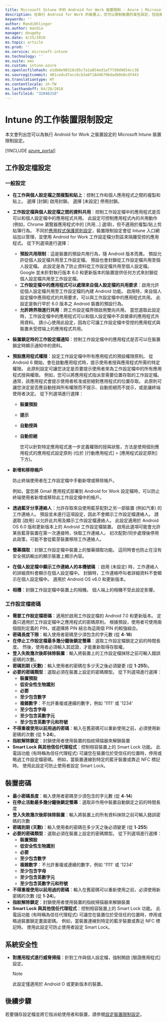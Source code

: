 ```yaml
---
title: Microsoft Intune 中的 Android for Work 裝置限制 - Azure | Microsoft Docs
description: 在執行 Android for Work 的裝置上，您可以限制裝置的某些設定，包括複製和貼上、顯示通知、應用程式權限、資料共用、密碼長度、登入失敗、使用指紋解除鎖定、重複使用密碼，以及啟用藍牙共用工作連絡人。
keywords: ''
author: MandiOhlinger
ms.author: mandia
manager: dougeby
ms.date: 4/25/2018
ms.topic: article
ms.prod: ''
ms.service: microsoft-intune
ms.technology: ''
ms.suite: ems
ms.custom: intune-azure
ms.openlocfilehash: e1db0e98318c05c7a1a854ed1af77d9d9654cc38
ms.sourcegitcommit: 401cedcd7acc6cb3a6f18d4679bdadb0e0cdf443
ms.translationtype: HT
ms.contentlocale: zh-TW
ms.lasthandoff: 04/28/2018
ms.locfileid: "32046310"
---
```

# <a name="work-device-restriction-settings-in-intune"></a>Intune 的工作裝置限制設定

本文會列出您可以為執行 Android for Work 之裝置設定的 Microsoft Intune 裝置限制設定。

[!INCLUDE [azure_portal](./includes/azure_portal.md)]

## <a name="work-profile-settings"></a>工作設定檔設定

### <a name="general-settings"></a>一般設定

- **在工作與個人設定檔之間複製和貼上**：控制工作和個人應用程式之間的複製和貼上。 選擇 [封鎖] 啟用封鎖。 選擇 [未設定] 停用封鎖。
- **工作設定檔與個人設定檔之間的資料共用**：控制工作設定檔中的應用程式是否可以和個人設定檔中的應用程式共用。 此設定可控制應用程式內的共用動作 (例如，Chrome 瀏覽器應用程式中的 [共用...] 選項)，但不適用於複製/貼上剪貼簿行為。 不同於[應用程式保護原則設定](https://docs.microsoft.com/intune-classic/deploy-use/protect-app-data-using-mobile-app-management-policies-with-microsoft-intune)，裝置限制設定會從 Intune 入口網站加以管理，並使用 Android for Work 工作設定檔分割區來隔離受控的應用程式。 從下列選項進行選擇：
  - **預設共用限制**：這是裝置的預設共用行為，隨 Android 版本而異。 預設允許從個人設定檔共用至工作設定檔。 預設也會封鎖從工作設定檔共用至個人設定檔。 此設定是為了防止資料從工作設定檔共用至個人設定檔。 Google 並未針對執行版本 6.0 和更新版本的裝置提供任何方式來封鎖從個人設定檔共用至工作設定檔。
  - **工作設定檔中的應用程式可以處理來自個人設定檔的共用要求**：啟用允許從個人設定檔共用至工作設定檔的內建 Android 功能。 啟用時，來自個人設定檔中應用程式的共用要求，可以與工作設定檔中的應用程式共用。 此設定是執行早於 6.0 版本之 Android 裝置的預設行為。
  - **允許跨界限進行共用**：跨工作設定檔界限啟用雙向共用。 當您選取此設定時，工作設定檔中的應用程式可以和個人設定檔中不具徽章的應用程式共用資料。 請小心使用此設定，因為它可讓工作設定檔中受控的應用程式與裝置未受控端上的應用程式共用。

- **裝置鎖定時的工作設定檔通知**：控制工作設定檔中的應用程式是否可以在裝置鎖定時顯示通知中的資料。
- **預設應用程式權限**：設定工作設定檔中所有應用程式的預設權限原則。 從 Android 6 開始，會在啟動應用程式時，提示使用者授與應用程式所需的特定權限。 此原則設定可讓您決定是否要提示使用者來為工作設定檔中的所有應用程式授與權限。 例如，您可以將應用程式指派至需要位置存取的工作設定檔。 通常，該應用程式會提示使用者核准或拒絕對應用程式的位置存取。 此原則可讓您決定是否應自動授與所有權限而不提示、自動拒絕而不提示，或是讓終端使用者決定。 從下列選項進行選擇：
  - **裝置預設**
  - **提示**
  - **自動授與**
  - **自動拒絕**

    您可以針對特定應用程式進一步定義權限的授與狀態，方法是使用個別應用程式的應用程式設定原則 (位於 [行動應用程式] > [應用程式設定原則] 下方)。

- **新增和移除帳戶**

   防止終端使用者在工作設定檔中手動新增或移除帳戶。

   例如，當您將 Gmail 應用程式部署到 Android for Work 設定檔時，可以防止終端使用者新增或移除此工作設定檔中的帳戶。

- **透過藍牙分享連絡人**：允許存取來自使用藍芽配對之另一部裝置 (例如汽車) 的工作連絡人。 預設並未進行這項設定，因此不會顯示工作設定檔連絡人。 請選取 [啟用] 以允許此共用及顯示工作設定檔連絡人。 此設定適用於 Android OS 6.0 版和更新版本上的 Android 工作設定檔裝置。 啟用此選項可能會允許某些藍芽裝置在第一次連接時，快取工作連絡人。 初次配對/同步處理後停用此政策，可能不會從藍芽裝置移除工作連絡人。

- **螢幕擷取**：封鎖工作設定檔中裝置上的螢幕擷取功能。 這同時會也防止在沒有安全視訊輸出的顯示裝置上顯示內容。

- **在個人設定檔中顯示工作連絡人的本機號碼** ：啟用 (未設定) 時，工作連絡人的詳細資料會顯示在個人設定檔中。 封鎖時，工作連絡呼叫者詳細資料不會顯示在個人設定檔中。 適用於 Android OS v6.0 和更新版本。

- **相機**：封鎖工作設定檔中裝置上的相機。 個人端上的相機不受此設定影響。

### <a name="work-profile-password"></a>工作設定檔密碼

- **需要工作設定檔密碼**：適用於啟用工作設定檔的 Android 7.0 和更新版本。 定義只適用於工作設定檔中之應用程式的密碼原則。 根據預設，使用者可使用兩個個別定義的 PIN，或選擇將 PIN 結合為這兩個 PIN 的較強組合。
- **密碼長度下限**：輸入使用者密碼至少須包含的字元數 (從 **4**-**16**)
- **在停止工作設定檔最多幾分鐘後鎖定螢幕**：選取工作設定檔鎖定之前的時間長度。 然後，使用者必須輸入其認證，才能重新取得存取權。
- **登入失敗幾次後即抹除裝置**：輸入將裝置上的工作設定檔抹除之前可輸入錯誤密碼的次數。
- **密碼到期 (天數)**：輸入使用者的密碼在多少天之後必須變更 (從 **1**-**255**)。
- **必要的密碼類型**：選取必須在裝置上設定的密碼類型。 從下列選項進行選擇：
  - **裝置預設**
  - **低安全性生物識別**
  - **必要**
  - **至少包含數字**
  - **複雜數字**：不允許重複或連續的數字，例如 '1111' 或 '1234'
  - **至少包含字母**
  - **至少包含英數字元**
  - **至少包含英數字元和符號**
- **不得重複使用以前用過的密碼**：輸入在舊密碼可以重新使用之前，必須使用新密碼的次數 (從 **1**-**24**)。
- **指紋解除鎖定**：封鎖使用者使用裝置的指紋掃描器來解鎖裝置
- **Smart Lock 與其他信任代理程式**：控制相容裝置上的 Smart Lock 功能。 此電話功能 (有時稱為信任代理程式) 可讓您在裝置位於受信任的位置時，停用或略過工作設定檔密碼。 例如，當裝置連線到特定的藍牙裝置或靠近 NFC 標記時。 使用此設定可防止使用者設定 Smart Lock。

## <a name="device-password"></a>裝置密碼

- **最小密碼長度**：輸入使用者密碼至少須包含的字元數 (從 **4**-**14**)
- **在停止活動最多幾分鐘後鎖定螢幕**：選取非作用中裝置自動鎖定之前的時間長度
- **登入失敗幾次後即抹除裝置**：輸入將裝置上的所有資料抹除之前可輸入錯誤密碼的次數
- **密碼到期 (天數)**：輸入使用者的密碼在多少天之後必須變更 (從 **1**-**255**)
- **必要的密碼類型**：選取必須在裝置上設定的密碼類型。 從下列選項進行選擇：
  - **裝置預設**
  - **低安全性生物識別**
  - **必要**
  - **至少包含數字**
  - **複雜數字**：不允許重複或連續的數字，例如 '1111' 或 '1234'
  - **至少包含字母**
  - **至少包含英數字元**
  - **至少包含英數字元和符號**
- **不得重複使用以前用過的密碼**：輸入在舊密碼可以重新使用之前，必須使用新密碼的次數 (從 **1**-**24**)。
- **指紋解除鎖定**：封鎖使用者使用裝置的指紋掃描器來解鎖裝置
- **Smart Lock 與其他信任代理程式**：控制相容裝置上的 Smart Lock 功能。 此電話功能 (有時稱為信任代理程式) 可讓您在裝置位於受信任的位置時，停用或略過裝置鎖定畫面密碼。 例如，當裝置連線到特定的藍牙裝置或靠近 NFC 標記時。 使用此設定可防止使用者設定 Smart Lock。

## <a name="system-security"></a>系統安全性

- **對應用程式進行威脅掃描**：針對工作與個人設定檔，強制開啟 [驗證應用程式] 設定。

   > [!Note]
   > 此設定僅適用於 Android O 或更新版本的裝置。

## <a name="next-step"></a>後續步驟

若要儲存設定檔並將它指派給使用者和裝置，請參閱[設定裝置限制設定](device-restrictions-configure.md)。
